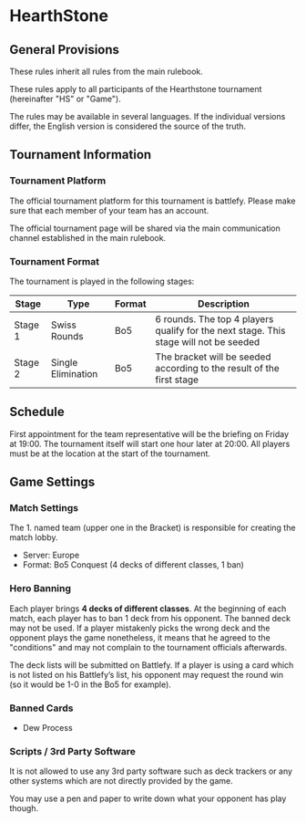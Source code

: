 # HearthStone

## General Provisions

These rules inherit all rules from the main rulebook.

These rules apply to all participants of the Hearthstone tournament (hereinafter "HS" or "Game").

The rules may be available in several languages. If the individual versions differ, the English version is considered the source of the truth.

## Tournament Information

### Tournament Platform

The official tournament platform for this tournament is battlefy.
Please make sure that each member of your team has an account.

The official tournament page will be shared via the main communication channel established in the main rulebook.

### Tournament Format

The tournament is played in the following stages:

| Stage   | Type               | Format | Description                                                                           |
|---------|--------------------|--------|---------------------------------------------------------------------------------------|
| Stage 1 | Swiss Rounds       | Bo5    | 6 rounds. The top 4 players qualify for the next stage. This stage will not be seeded |
| Stage 2 | Single Elimination | Bo5    | The bracket will be seeded according to the result of the first stage                 |

## Schedule

First appointment for the team representative will be the briefing on Friday at 19:00.
The tournament itself will start one hour later at 20:00.
All players must be at the location at the start of the tournament.

## Game Settings

### Match Settings

The 1. named team (upper one in the Bracket) is responsible for creating the match lobby.

* Server: Europe
* Format: Bo5 Conquest (4 decks of different classes, 1 ban)

### Hero Banning

Each player brings **4 decks of different classes**.
At the beginning of each match, each player has to ban 1 deck from his opponent.
The banned deck may not be used.
If a player mistakenly picks the wrong deck and the opponent plays the game nonetheless, it means that he agreed to the "conditions" and may not complain to the tournament officials afterwards.

The deck lists will be submitted on Battlefy.
If a player is using a card which is not listed on his Battlefy’s list, his opponent may request the round win (so it would be 1-0 in the Bo5 for example).

### Banned Cards

* Dew Process

### Scripts / 3rd Party Software

It is not allowed to use any 3rd party software such as deck trackers or any other systems which are not directly provided by the game.

You may use a pen and paper to write down what your opponent has play though.
